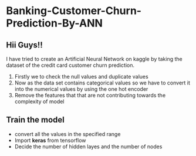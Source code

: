 # Banking-Customer-Churn-Prediction-By-ANN

<h2>Hii Guys!!</h2>
<p>I have tried to create an Artificial Neural Network on kaggle by taking the dataset of the credit card customer churn prediction. </p>
<ol>
  <li>Firstly we to check the null values and duplicate values</li>
  <li>Now as the data set contains categorical values so we have to convert it into the numerical values by using the one hot encoder</li>
  <li>Remove the features that that are not contributing towards the complexity of model</li>
</ol>

<h2>Train the model</h2>
<ul>
  <li>
    convert all the values in the specified range
  </li>
  <li>Import <b>keras</b> from tensorflow </li>
  <li>Decide the number of hidden layes and the number of nodes</li>
</ul>
